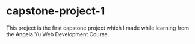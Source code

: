# capstone-project-1
This project is the first capstone project which I made while learning from the Angela Yu Web Development Course.
